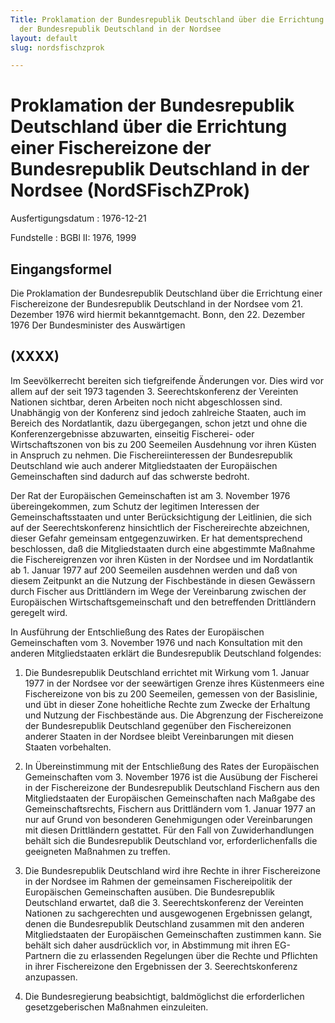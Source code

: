 ```yaml
---
Title: Proklamation der Bundesrepublik Deutschland über die Errichtung einer Fischereizone
  der Bundesrepublik Deutschland in der Nordsee
layout: default
slug: nordsfischzprok

---
```


# Proklamation der Bundesrepublik Deutschland über die Errichtung einer Fischereizone der Bundesrepublik Deutschland in der Nordsee (NordSFischZProk)

Ausfertigungsdatum
:   1976-12-21

Fundstelle
:   BGBl II: 1976, 1999



## Eingangsformel

Die Proklamation der Bundesrepublik Deutschland über die Errichtung
einer Fischereizone der Bundesrepublik Deutschland in der Nordsee vom
21\. Dezember 1976 wird hiermit bekanntgemacht.
Bonn, den 22. Dezember 1976
Der Bundesminister des Auswärtigen


## (XXXX)

Im Seevölkerrecht bereiten sich tiefgreifende Änderungen vor. Dies
wird vor allem auf der seit 1973 tagenden 3. Seerechtskonferenz der
Vereinten Nationen sichtbar, deren Arbeiten noch nicht abgeschlossen
sind. Unabhängig von der Konferenz sind jedoch zahlreiche Staaten,
auch im Bereich des Nordatlantik, dazu übergegangen, schon jetzt und
ohne die Konferenzergebnisse abzuwarten, einseitig Fischerei- oder
Wirtschaftszonen von bis zu 200 Seemeilen Ausdehnung vor ihren Küsten
in Anspruch zu nehmen. Die Fischereiinteressen der Bundesrepublik
Deutschland wie auch anderer Mitgliedstaaten der Europäischen
Gemeinschaften sind dadurch auf das schwerste bedroht.

Der Rat der Europäischen Gemeinschaften ist am 3. November 1976
übereingekommen, zum Schutz der legitimen Interessen der
Gemeinschaftsstaaten und unter Berücksichtigung der Leitlinien, die
sich auf der Seerechtskonferenz hinsichtlich der Fischereirechte
abzeichnen, dieser Gefahr gemeinsam entgegenzuwirken. Er hat
dementsprechend beschlossen, daß die Mitgliedstaaten durch eine
abgestimmte Maßnahme die Fischereigrenzen vor ihren Küsten in der
Nordsee und im Nordatlantik ab 1. Januar 1977 auf 200 Seemeilen
ausdehnen werden und daß von diesem Zeitpunkt an die Nutzung der
Fischbestände in diesen Gewässern durch Fischer aus Drittländern im
Wege der Vereinbarung zwischen der Europäischen
Wirtschaftsgemeinschaft und den betreffenden Drittländern geregelt
wird.

In Ausführung der Entschließung des Rates der Europäischen
Gemeinschaften vom 3. November 1976 und nach Konsultation mit den
anderen Mitgliedstaaten erklärt die Bundesrepublik Deutschland
folgendes:

1.  Die Bundesrepublik Deutschland errichtet mit Wirkung vom 1. Januar
    1977 in der Nordsee vor der seewärtigen Grenze ihres Küstenmeers eine
    Fischereizone von bis zu 200 Seemeilen, gemessen von der Basislinie,
    und übt in dieser Zone hoheitliche Rechte zum Zwecke der Erhaltung und
    Nutzung der Fischbestände aus. Die Abgrenzung der Fischereizone der
    Bundesrepublik Deutschland gegenüber den Fischereizonen anderer
    Staaten in der Nordsee bleibt Vereinbarungen mit diesen Staaten
    vorbehalten.


2.  In Übereinstimmung mit der Entschließung des Rates der Europäischen
    Gemeinschaften vom 3. November 1976 ist die Ausübung der Fischerei in
    der Fischereizone der Bundesrepublik Deutschland Fischern aus den
    Mitgliedstaaten der Europäischen Gemeinschaften nach Maßgabe des
    Gemeinschaftsrechts, Fischern aus Drittländern vom 1. Januar 1977 an
    nur auf Grund von besonderen Genehmigungen oder Vereinbarungen mit
    diesen Drittländern gestattet. Für den Fall von Zuwiderhandlungen
    behält sich die Bundesrepublik Deutschland vor, erforderlichenfalls
    die geeigneten Maßnahmen zu treffen.


3.  Die Bundesrepublik Deutschland wird ihre Rechte in ihrer Fischereizone
    in der Nordsee im Rahmen der gemeinsamen Fischereipolitik der
    Europäischen Gemeinschaften ausüben. Die Bundesrepublik Deutschland
    erwartet, daß die 3. Seerechtskonferenz der Vereinten Nationen zu
    sachgerechten und ausgewogenen Ergebnissen gelangt, denen die
    Bundesrepublik Deutschland zusammen mit den anderen Mitgliedstaaten
    der Europäischen Gemeinschaften zustimmen kann. Sie behält sich daher
    ausdrücklich vor, in Abstimmung mit ihren EG-Partnern die zu
    erlassenden Regelungen über die Rechte und Pflichten in ihrer
    Fischereizone den Ergebnissen der 3. Seerechtskonferenz anzupassen.


4.  Die Bundesregierung beabsichtigt, baldmöglichst die erforderlichen
    gesetzgeberischen Maßnahmen einzuleiten.




